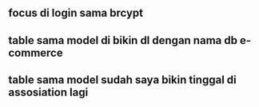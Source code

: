 ## focus di login sama brcypt 
## table sama model di bikin dl dengan nama db e-commerce
## table sama model sudah saya bikin tinggal di assosiation lagi 
